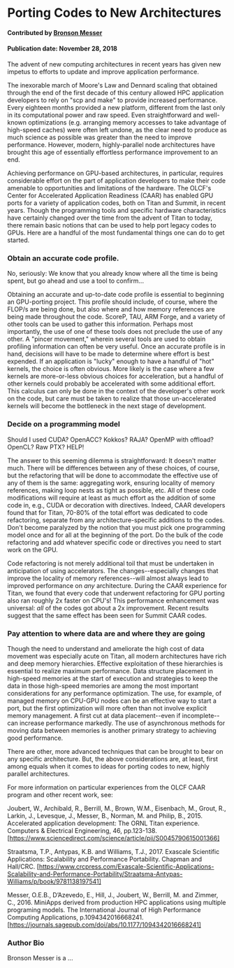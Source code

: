 
# Porting Codes to New Architectures

#### Contributed by [Bronson Messer](https://github.com/ "Bronson Messer GitHub Profile")

#### Publication date: November 28, 2018

The advent of new computing architectures in recent years has given new impetus to efforts to update and improve application performance. 

The inexorable march of Moore's Law and Dennard scaling that obtained through the end of the first decade of this century allowed HPC application developers to rely on "scp and make" to provide increased performance. Every eighteen months provided a new platform, different from the last only in its computational power and raw speed. Even straightforward and well-known optimizations (e.g. arranging memory accesses to take advantage of high-speed caches) were often left undone, as the clear need to produce as much science as possible was greater than the need to improve performance. However, modern, highly-parallel node architectures have brought this age of essentially effortless performance improvement to an end.

Achieving performance on GPU-based architectures, in particular, requires considerable effort on the part of application developers to make their code amenable to opportunities and limitations of the hardware. The OLCF's Center for Accelerated Application Readiness (CAAR) has enabled GPU ports for a variety of application codes, both on Titan and Summit, in recent years. Though the programming tools and specific hardware characteristics have certainly changed over the time from the advent of Titan to today, there remain basic notions that can be used to help port legacy codes to GPUs. Here are a handful of the most fundamental things one can do to get started.

### Obtain an accurate code profile. 

No, seriously: We know that you already know where all the time is being spent, but go ahead and use a tool to confirm...

Obtaining an accurate and up-to-date code profile is essential to beginning an GPU-porting project. This profile should include, of course, where the FLOP/s are being done, but also where and how memory references are being made throughout the code. ScoreP, TAU, ARM Forge, and a variety of other tools can be used to gather this information. Perhaps most importantly, the use of one of these tools does not preclude the use of any other. A "pincer movement," wherein several tools are used to obtain profiling information can often be very useful. Once an accurate profile is in hand, decisions will have to be made to determine where effort is best expended. If an application is "lucky" enough to have a handful of "hot" kernels, the choice is often obvious. More likely is the case where a few kernels are more-or-less obvious choices for acceleration, but a handful of other kernels could probably be accelerated with some additional effort. This calculus can only be done in the context of the developer's other work on the code, but care must be taken to realize that those un-accelerated kernels will become the bottleneck in the next stage of development. 

### Decide on a programming model 

Should I used CUDA? OpenACC? Kokkos? RAJA? OpenMP with offload? OpenCL? Raw PTX? HELP!

The answer to this seeming dilemma is straightforward: It doesn't matter much. There will be differences between any of these choices, of course, but the refactoring that will be done to accommodate the effective use of any of them is the same: aggregating work, ensuring locality of memory references, making loop nests as tight as possible, etc. All of these code modifications will require at least as much effort as the addition of some code in, e.g., CUDA or decoration with directives. Indeed, CAAR developers found that for Titan, 70-80% of the total effort was dedicated to code refactoring, separate from any architecture-specific additions to the codes. Don't become paralyzed by the notion that you must pick one programming model once and for all at the beginning of the port. Do the bulk of the code refactoring and add whatever specific code or directives you need to start work on the GPU. 

Code refactoring is not merely additional toil that must be undertaken in anticipation of using accelerators. The changes--especially changes that improve the locality of memory references--will almost always lead to improved performance on *any* architecture. During the CAAR experience for Titan, we found that every code that underwent refactoring for GPU porting also ran roughly 2x faster on CPU's! This performance enhancement was universal: *all* of the codes got about a 2x improvement. Recent results suggest that the same effect has been seen for Summit CAAR codes. 

### Pay attention to where data are and where they are going

Though the need to understand and ameliorate the high cost of data movement was especially acute on Titan, all modern architectures have rich and deep memory hierarchies. Effective exploitation of these hierarchies is essential to realize maximum performance. Data structure placement in high-speed memories at the start of execution and strategies to keep the data in those high-speed memories are among the most important considerations for any performance optimization. The use, for example, of managed memory on CPU-GPU nodes can be an effective way to start a port, but the first optimization will more often than not involve explicit memory management. A first cut at data placement--even if incomplete--can increase performance markedly. The use of asynchronous methods for moving data between memories is another primary strategy to achieving good performance. 

There are other, more advanced techniques that can be brought to bear on any specific architecture. But, the above considerations are, at least, first among equals when it comes to ideas for porting codes to new, highly parallel architectures. 

For more information on particular experiences from the OLCF CAAR program and other recent work, see:

<!--- David will add a curated content item --->

Joubert, W., Archibald, R., Berrill, M., Brown, W.M., Eisenbach, M., Grout, R., Larkin, J., Levesque, J., Messer, B., Norman, M. and Philip, B., 2015. Accelerated application development: The ORNL Titan experience. Computers & Electrical Engineering, 46, pp.123-138. [https://www.sciencedirect.com/science/article/pii/S0045790615001366]

Straatsma, T.P., Antypas, K.B. and Williams, T.J., 2017. Exascale Scientific Applications: Scalability and Performance Portability. Chapman and Hall/CRC. [https://www.crcpress.com/Exascale-Scientific-Applications-Scalability-and-Performance-Portability/Straatsma-Antypas-Williams/p/book/9781138197541]

Messer, O.E.B., D’Azevedo, E., Hill, J., Joubert, W., Berrill, M. and Zimmer, C., 2016. MiniApps derived from production HPC applications using multiple programing models. The International Journal of High Performance Computing Applications, p.1094342016668241. [https://journals.sagepub.com/doi/abs/10.1177/1094342016668241]

<!--- Guidance for blog author bios:
•       Length: 50-100 words.
•       Can include hyperlinks.
•       Mention your current position, employer, a bit about your background.
•       Include info about your interests related to software productivity and sustainability.
•       Anything else you want to mention.
--->

### Author Bio

Bronson Messer is a ...

<!---
Publish: preview
RSS update: 2018-11-28
Categories: Performance
Topics: performance and portability
Tags: bssw-blog-article
Level: 2
Prerequisites: default
Aggregate: none
--->
